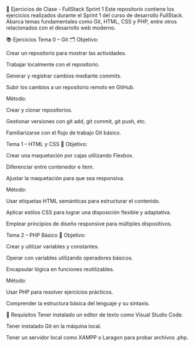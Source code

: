 🧪 Ejercicios de Clase - FullStack Sprint 1
Este repositorio contiene los ejercicios realizados durante el Sprint 1 del curso de desarrollo FullStack. Abarca temas fundamentales como Git, HTML, CSS y PHP, entre otros relacionados con el desarrollo web moderno.

📚 Ejercicios
Tema 0 – Git 🗂️
Objetivo:

Crear un repositorio para mostrar las actividades.

Trabajar localmente con el repositorio.

Generar y registrar cambios mediante commits.

Subir los cambios a un repositorio remoto en GitHub.

Método:

Crear y clonar repositorios.

Gestionar versiones con git add, git commit, git push, etc.

Familiarizarse con el flujo de trabajo Git básico.

Tema 1 – HTML y CSS 🎨
Objetivo:

Crear una maquetación por cajas utilizando Flexbox.

Diferenciar entre contenedor e ítem.

Ajustar la maquetación para que sea responsiva.

Método:

Usar etiquetas HTML semánticas para estructurar el contenido.

Aplicar estilos CSS para lograr una disposición flexible y adaptativa.

Emplear principios de diseño responsive para múltiples dispositivos.

Tema 2 – PHP Básico 🐘
Objetivo:

Crear y utilizar variables y constantes.

Operar con variables utilizando operadores básicos.

Encapsular lógica en funciones reutilizables.

Método:

Usar PHP para resolver ejercicios prácticos.

Comprender la estructura básica del lenguaje y su sintaxis.

🧰 Requisitos
Tener instalado un editor de texto como Visual Studio Code.

Tener instalado Git en la máquina local.

Tener un servidor local como XAMPP o Laragon para probar archivos .php.
